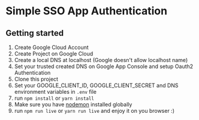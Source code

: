 # Simple SSO App Authentication

## Getting started
1. Create Google Cloud Account
2. Create Project on Google Cloud
3. Create a local DNS at localhost (Google doesn't allow localhost name)
4. Set your trusted created DNS on Google App Console and setup Oauth2 Authentication
5. Clone this project
6. Set your GOOGLE_CLIENT_ID, GOOGLE_CLIENT_SECRET and DNS environment variables in `.env` file
7. run `npm install` or `yarn install`
8. Make sure you have [nodemon](https://github.com/remy/nodemon) installed globally
9. run `npm run live` or `yarn run live` and enjoy it on you browser :) 